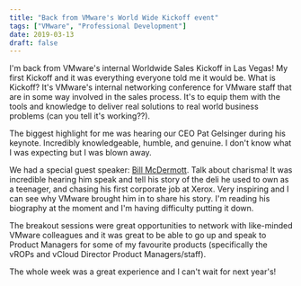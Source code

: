```yaml
---
title: "Back from VMware's World Wide Kickoff event"
tags: ["VMware", "Professional Development"]
date: 2019-03-13
draft: false
---
```

I'm back from VMware's internal Worldwide Sales Kickoff in Las Vegas! My first Kickoff and it was everything everyone told me it would be. What is Kickoff? It's VMware's internal networking conference for VMware staff that are in some way involved in the sales process. It's to equip them with the tools and knowledge to deliver real solutions to real world business problems (can you tell it's working??).

The biggest highlight for me was hearing our CEO Pat Gelsinger during his keynote. Incredibly knowledgeable, humble, and genuine. I don't know what I was expecting but I was blown away.

We had a special guest speaker: [Bill McDermott](https://en.wikipedia.org/wiki/Bill_McDermott). Talk about charisma! It was incredible hearing him speak and tell his story of the deli he used to own as a teenager, and chasing his first corporate job at Xerox. Very inspiring and I can see why VMware brought him in to share his story. I'm reading his biography at the moment and I'm having difficulty putting it down. 

The breakout sessions were great opportunities to network with like-minded VMware colleagues and it was great to be able to go up and speak to Product Managers for some of my favourite products (specifically the vROPs and vCloud Director Product Managers/staff).

The whole week was a great experience and I can't wait for next year's!